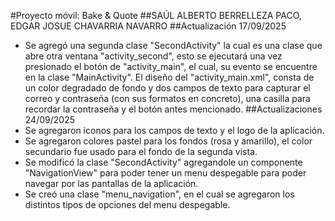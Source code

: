 #Proyecto móvil: Bake & Quote
##SAÚL ALBERTO BERRELLEZA PACO, EDGAR JOSUE CHAVARRIA NAVARRO
##Actualización 17/09/2025
* Se agregó una segunda clase "SecondActivity" la cual es una clase que abre otra ventana "activity_second", esto se ejecutará una vez presionado el botón de "activity_main", el cual, su evento se encuentre en la clase "MainActivity". El diseño del "activity_main.xml", consta de un color degradado de fondo y dos campos de texto para capturar el correo y contraseña (con sus formatos en concreto), una casilla para recordar la contraseña y el botón antes mencionado.
##Actualizaciones 24/09/2025
* Se agregaron iconos para los campos de texto y el logo de la aplicación.
* Se agregaron colores pastel para los fondos (rosa y amarillo), el color secundario fue usado para el fondo de la segunda vista.
* Se modificó la clase "SecondActivity" agregandole un componente "NavigationView" para poder tener un menu despegable para poder navegar por las pantallas de la aplicación.
* Se creó una clase "menu_navigation", en el cual se agregaron los distintos tipos de opciones del menu despegable.
